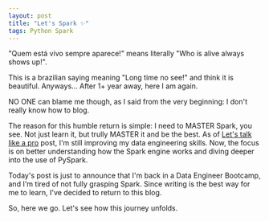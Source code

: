 ```yaml
---
layout: post
title: "Let's Spark ✨"
tags: Python Spark
---
```


"Quem está vivo sempre aparece!" means literally "Who is alive always shows up!".

This is a brazilian saying meaning "Long time no see!" and think it is beautiful. Anyways... After 1+ year away, here I am again. 

NO ONE can blame me though, as I said from the very beginning: I don't really know how to blog.

The reason for this humble return is simple: I need to MASTER Spark, you see. Not just learn it, but trully MASTER it and be the best. As of [Let's talk like a pro](https://olimaandreza.github.io/2023/07/23/lets-talk-like-pro.html) post, I'm still improving my data engineering skills. Now, the focus is on better understanding how the Spark engine works and diving deeper into the use of PySpark.

Today's post is just to announce that I'm back in a Data Engineer Bootcamp, and I'm tired of not fully grasping Spark. Since writing is the best way for me to learn, I've decided to return to this blog.

So, here we go. Let's see how this journey unfolds.